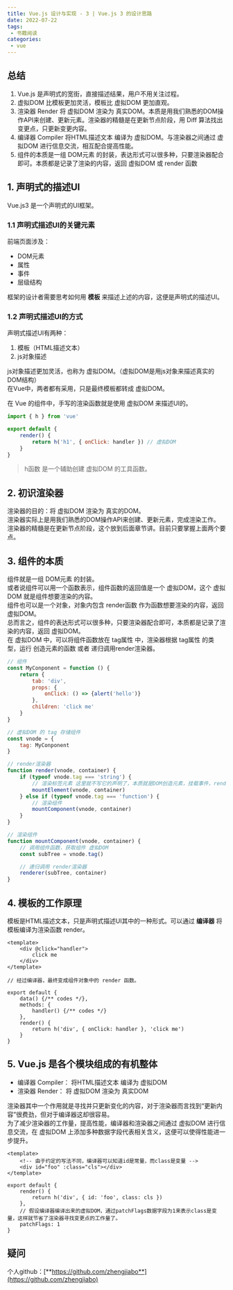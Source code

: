 ```yaml
---
title: Vue.js 设计与实现 - 3 | Vue.js 3 的设计思路
date: 2022-07-22
tags:
 - 书籍阅读
categories: 
 - vue
---
```



## 总结
1. Vue.js 是声明式的宽街，直接描述结果，用户不用关注过程。
2. 虚拟DOM 比模板更加灵活，模板比 虚拟DOM 更加直观。
3. 渲染器 Render 将 虚拟DOM 渲染为 真实DOM。本质是用我们熟悉的DOM操作API来创建、更新元素。渲染器的精髓是在更新节点阶段，用 Diff 算法找出变更点，只更新变更内容。
4. 编译器 Compiler 将HTML描述文本 编译为 虚拟DOM。与渲染器之间通过 虚拟DOM 进行信息交流，相互配合提高性能。
5. 组件的本质是一组 DOM元素 的封装，表达形式可以很多种，只要渲染器配合即可。本质都是记录了渲染的内容，返回 虚拟DOM 或 render 函数


## 1. 声明式的描述UI
Vue.js3 是一个声明式的UI框架。    

### 1.1 声明式描述UI的关键元素
前端页面涉及：
- DOM元素
- 属性
- 事件
- 层级结构     

框架的设计者需要思考如何用 **模板** 来描述上述的内容，这便是声明式的描述UI。


### 1.2 声明式描述UI的方式
声明式描述UI有两种：
1. 模板（HTML描述文本）
2. js对象描述    

js对象描述更加灵活，也称为 虚拟DOM。（虚拟DOM是用js对象来描述真实的DOM结构）    
在Vue中，两者都有采用，只是最终模板都转成 虚拟DOM。

在 Vue 的组件中，手写的渲染函数就是使用 虚拟DOM 来描述UI的。
```javascript
import { h } from 'vue'

export default {
    render() {
        return h('h1', { onClick: handler }) // 虚拟DOM
    }
}
```
> h函数 是一个辅助创建 虚拟DOM 的工具函数。



## 2. 初识渲染器
渲染器的目的：将 虚拟DOM 渲染为 真实的DOM。    
渲染器实际上是用我们熟悉的DOM操作API来创建、更新元素，完成渲染工作。    
渲染器的精髓是在更新节点阶段，这个放到后面章节讲。目前只要掌握上面两个要点。



## 3. 组件的本质
组件就是一组 DOM元素 的封装。     
或者说组件可以用一个函数表示，组件函数的返回值是一个 虚拟DOM，这个 虚拟DOM 就是组件想要渲染的内容。    
组件也可以是一个对象，对象内包含 render函数 作为函数想要渲染的内容，返回 虚拟DOM。  
总而言之，组件的表达形式可以很多种，只要渲染器配合即可，本质都是记录了渲染的内容，返回 虚拟DOM。    
在 虚拟DOM 中，可以将组件函数放在 tag属性 中，渲染器根据 tag属性 的类型，运行 创造元素的函数 或者 递归调用render渲染器。
```javascript
// 组件
const MyConponent = function () {
    return {
        tab: 'div',
        props: {
            onClick: () => {alert('hello')}
        },
        children: 'click me'
    }
}

// 虚拟DOM 的 tag 存储组件
const vnode = {
    tag: MyConponent
}

// render渲染器
function render(vnode, container) {
    if (typeof vnode.tag === 'string') {
        // 渲染标签元素 这里就不写它的声明了，本质就是DOM创造元素，挂载事件，render函数递归调用其children。
        mountElement(vnode, container)
    } else if (typeof vnode.tag === 'function') { 
        // 渲染组件
        mountComponent(vnode, container)
    }
}

// 渲染组件
function mountComponent(vnode, container) {
    // 调用组件函数，获取组件 虚拟DOM
    const subTree = vnode.tag()

    // 递归调用 render渲染器
    renderer(subTree, container)
}

```



## 4. 模板的工作原理
模板是HTML描述文本，只是声明式描述UI其中的一种形式。可以通过 **编译器** 将模板编译为渲染函数 render。
```vue
<template>
    <div @click="handler">
        click me 
    </div>
</template>

// 经过编译器，最终变成组件对象中的 render 函数。

export default {
    data() {/** codes */},
    methods: {
        handler() {/** codes */}
    },
    render() {
        return h('div', { onClick: handler }, 'click me')
    }
}

```



## 5. Vue.js 是各个模块组成的有机整体
- 编译器 Compiler： 将HTML描述文本 编译为 虚拟DOM
- 渲染器 Render： 将 虚拟DOM 渲染为 真实DOM     


渲染器其中一个作用就是寻找并只更新变化的内容，对于渲染器而言找到“更新内容”很费劲，但对于编译器这却很容易。    
为了减少渲染器的工作量，提高性能，编译器和渲染器之间通过 虚拟DOM 进行信息交流，在 虚拟DOM 上添加多种数据字段代表相关含义，这便可以使得性能进一步提升。

```vue
<template>
    <!-- 由于约定的写法不同，编译器可以知道id是常量，而class是变量 -->
    <div id="foo" :class="cls"></div>
</template>

export default {
    render() {
        return h('div', { id: 'foo', class: cls })
    },
    // 假设编译器编译出来的虚拟DOM，通过patchFlags数据字段为1来表示class是变量，这样就节省了渲染器寻找变更点的工作量了。
    patchFlags: 1
}
```














## 疑问


个人github：[**https://github.com/zhengjiabo**](https://github.com/zhengjiabo) 